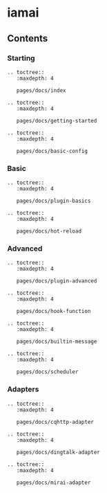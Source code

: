 # iamai

## Contents

### Starting

```{eval-rst}
.. toctree::
   :maxdepth: 4

   pages/docs/index
```

```{eval-rst}
.. toctree::
   :maxdepth: 4

   pages/docs/getting-started
```

```{eval-rst}
.. toctree::
   :maxdepth: 4

   pages/docs/basic-config
```

### Basic

```{eval-rst}
.. toctree::
   :maxdepth: 4

   pages/docs/plugin-basics
```

```{eval-rst}
.. toctree::
   :maxdepth: 4

   pages/docs/hot-reload
```

### Advanced

```{eval-rst}
.. toctree::
   :maxdepth: 4

   pages/docs/plugin-advanced
```

```{eval-rst}
.. toctree::
   :maxdepth: 4

   pages/docs/hook-function
```

```{eval-rst}
.. toctree::
   :maxdepth: 4

   pages/docs/builtin-message
```

```{eval-rst}
.. toctree::
   :maxdepth: 4

   pages/docs/scheduler
```

### Adapters

```{eval-rst}
.. toctree::
   :maxdepth: 4

   pages/docs/cqhttp-adapter
```

```{eval-rst}
.. toctree::
   :maxdepth: 4

   pages/docs/dingtalk-adapter
```

```{eval-rst}
.. toctree::
   :maxdepth: 4

   pages/docs/mirai-adapter
```